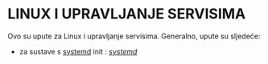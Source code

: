 # LINUX I UPRAVLJANJE SERVISIMA

Ovo su upute za Linux i upravljanje servisima. Generalno, upute su sljedeće:

* za sustave s [systemd](https://systemd.io/) init : [*systemd*](systemd)
